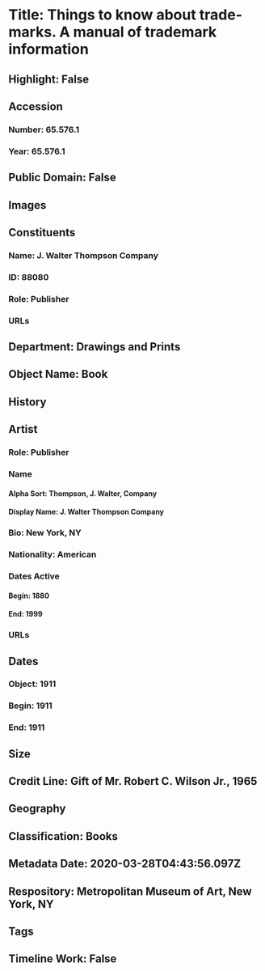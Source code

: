 # Title: Things to know about trade-marks. A manual of trademark information
## Highlight: False
## Accession
### Number: 65.576.1
### Year: 65.576.1
## Public Domain: False
## Images
## Constituents
### Name: J. Walter Thompson Company
### ID: 88080
### Role: Publisher
### URLs
## Department: Drawings and Prints
## Object Name: Book
## History
## Artist
### Role: Publisher
### Name
#### Alpha Sort: Thompson, J. Walter, Company
#### Display Name: J. Walter Thompson Company
### Bio: New York, NY
### Nationality: American
### Dates Active
#### Begin: 1880
#### End: 1999
### URLs
## Dates
### Object: 1911
### Begin: 1911
### End: 1911
## Size
## Credit Line: Gift of Mr. Robert C. Wilson Jr., 1965
## Geography
## Classification: Books
## Metadata Date: 2020-03-28T04:43:56.097Z
## Respository: Metropolitan Museum of Art, New York, NY
## Tags
## Timeline Work: False